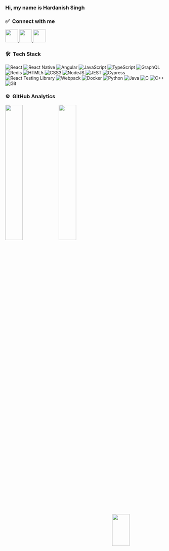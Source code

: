 ### Hi, my name is Hardanish Singh

### ✅ &nbsp;Connect with me
<a href="https://ca.linkedin.com/in/hardanishsingh">
  <img src="https://img.shields.io/badge/linkedin-%230077B5.svg?style=for-the-badge&logo=linkedin&logoColor=white" height="40"/>
</a>
<a href="https://leetcode.com/Hardanish-Singh/">
  <img src="https://img.shields.io/badge/LeetCode-000000?style=for-the-badge&logo=LeetCode&logoColor=#d16c06" height="40"/>
</a>
<a href="https://github.com/Hardanish-Singh">
  <img src="https://img.shields.io/badge/github-%23121011.svg?style=for-the-badge&logo=github&logoColor=white" height="40"/>
</a>

### 🛠 &nbsp;Tech Stack
<p>
  <img alt="React" src="https://img.shields.io/badge/react-%2320232a.svg?style=for-the-badge&logo=react&logoColor=%2361DAFB" />
  <img alt="React Native" src="https://img.shields.io/badge/react_native-%2320232a.svg?style=for-the-badge&logo=react&logoColor=%2361DAFB" />
  <img alt="Angular" src="https://img.shields.io/badge/angular-%23DD0031.svg?style=for-the-badge&logo=angular&logoColor=white" />
  <img alt="JavaScript" src="https://img.shields.io/badge/javascript-%23323330.svg?style=for-the-badge&logo=javascript&logoColor=%23F7DF1E" />
  <img alt="TypeScript" src="https://img.shields.io/badge/typescript-%23007ACC.svg?style=for-the-badge&logo=typescript&logoColor=white" />
  <img alt="GraphQL" src="https://img.shields.io/badge/-GraphQL-E10098?style=for-the-badge&logo=graphql&logoColor=white" />
  <img alt="Redis" src="https://img.shields.io/badge/redis-%23DD0031.svg?style=for-the-badge&logo=redis&logoColor=white" />
  <img alt="HTML5" src="https://img.shields.io/badge/html5-%23E34F26.svg?style=for-the-badge&logo=html5&logoColor=white" />
  <img alt="CSS3" src="https://img.shields.io/badge/css3-%231572B6.svg?style=for-the-badge&logo=css3&logoColor=white" />
  <img alt="NodeJS" src="https://img.shields.io/badge/node.js-6DA55F?style=for-the-badge&logo=node.js&logoColor=white" />
  <img alt="JEST" src="https://img.shields.io/badge/-jest-%23C21325?style=for-the-badge&logo=jest&logoColor=white" />
  <img alt="Cypress" src="https://img.shields.io/badge/-cypress-%23E5E5E5?style=for-the-badge&logo=cypress&logoColor=058a5e" />
  <img alt="React Testing Library" src="https://img.shields.io/badge/-TestingLibrary-%23E33332?style=for-the-badge&logo=testing-library&logoColor=white" />
  <img alt="Webpack" src="https://img.shields.io/badge/webpack-%238DD6F9.svg?style=for-the-badge&logo=webpack&logoColor=black" /> 
  <img alt="Docker" src="https://img.shields.io/badge/docker-%230db7ed.svg?style=for-the-badge&logo=docker&logoColor=white" />
  <img alt="Python" src="https://img.shields.io/badge/python-3670A0?style=for-the-badge&logo=python&logoColor=ffdd54" />
  <img alt="Java" src="https://img.shields.io/badge/java-%23ED8B00.svg?style=for-the-badge&logo=java&logoColor=white" />
  <img alt="C" src="https://img.shields.io/badge/c-%2300599C.svg?style=for-the-badge&logo=c&logoColor=white" />
  <img alt="C++" src="https://img.shields.io/badge/c++-%2300599C.svg?style=for-the-badge&logo=c%2B%2B&logoColor=white" />
  <img alt="Git" src="https://img.shields.io/badge/git-%23F05033.svg?style=for-the-badge&logo=git&logoColor=white" />
</p>

### ⚙️ &nbsp;GitHub Analytics

<p align="left">
  <img width="33%" align="left" src="https://github-readme-stats-eight-theta.vercel.app/api?username=Hardanish-Singh&show_icons=true&theme=algolia&include_all_commits=true&count_private=true"/>
  <img width="33%" align="center" src="https://github-readme-streak-stats.herokuapp.com/?user=Hardanish-Singh&theme=vision-friendly-dark&hide_border=true"/>
  <img height="100px" width="33%" align="right" src="https://github-readme-stats-eight-theta.vercel.app/api/top-langs/?username=Hardanish-Singh&layout=compact&langs_count=8&theme=algolia"/>
</p>
